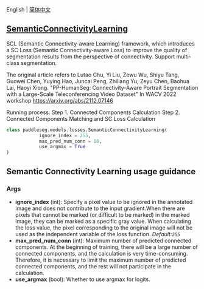English | [简体中文](SemanticConnectivityLearning_cn.md)
## [SemanticConnectivityLearning](../../../paddleseg/models/losses/semantic_connectivity_learning.py)
SCL (Semantic Connectivity-aware Learning) framework, which introduces a SC Loss (Semantic Connectivity-aware Loss)
to improve the quality of segmentation results from the perspective of connectivity. Support multi-class segmentation.

The original article refers to
    Lutao Chu, Yi Liu, Zewu Wu, Shiyu Tang, Guowei Chen, Yuying Hao, Juncai Peng, Zhiliang Yu, Zeyu Chen, Baohua Lai, Haoyi Xiong.
    "PP-HumanSeg: Connectivity-Aware Portrait Segmentation with a Large-Scale Teleconferencing Video Dataset"
    In WACV 2022 workshop
    https://arxiv.org/abs/2112.07146

Running process:
Step 1. Connected Components Calculation
Step 2. Connected Components Matching and SC Loss Calculation

```python
class paddleseg.models.losses.SemanticConnectivityLearning(
            ignore_index = 255,
            max_pred_num_conn = 10,
            use_argmax = True
)
```

## Semantic Connectivity Learning usage guidance

### Args
* **ignore_index** (int): Specify a pixel value to be ignored in the annotated image
            and does not contribute to the input gradient.When there are pixels that cannot be marked (or difficult to be marked) in the marked image, they can be marked as a specific gray value. When calculating the loss value, the pixel corresponding to the original image will not be used as the independent variable of the loss function. *Default:``255``*
* **max_pred_num_conn** (int): Maximum number of predicted connected components. At the beginning of training,
                there will be a large number of connected components, and the calculation is very time-consuming.
                Therefore, it is necessary to limit the maximum number of predicted connected components,
                and the rest will not participate in the calculation.
* **use_argmax** (bool): Whether to use argmax for logits.
